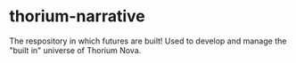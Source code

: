 # thorium-narrative
The respository in which futures are built! Used to develop and manage the "built in" universe of Thorium Nova.
